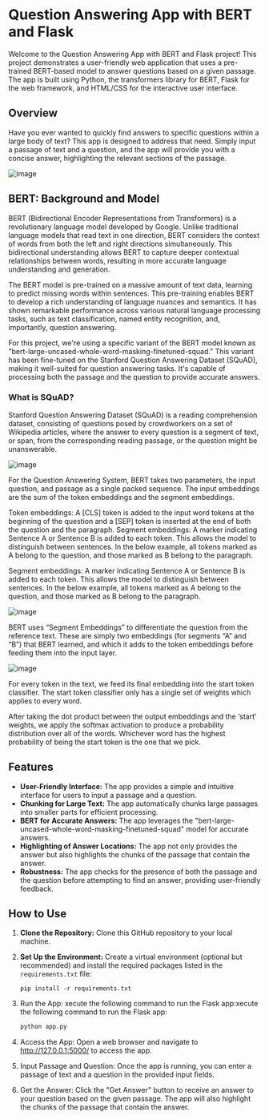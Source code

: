 
# Question Answering App with BERT and Flask

Welcome to the Question Answering App with BERT and Flask project! This project demonstrates a user-friendly web application that uses a pre-trained BERT-based model to answer questions based on a given passage. The app is built using Python, the transformers library for BERT, Flask for the web framework, and HTML/CSS for the interactive user interface.


## Overview

Have you ever wanted to quickly find answers to specific questions within a large body of text? This app is designed to address that need. Simply input a passage of text and a question, and the app will provide you with a concise answer, highlighting the relevant sections of the passage.

![image](https://github.com/Ananya01Agrawal/BERT-Question-Answering/assets/99130567/59bd4c75-d852-4cbc-b7df-def57052fe43)


## BERT: Background and Model

BERT (Bidirectional Encoder Representations from Transformers) is a revolutionary language model developed by Google. Unlike traditional language models that read text in one direction, BERT considers the context of words from both the left and right directions simultaneously. This bidirectional understanding allows BERT to capture deeper contextual relationships between words, resulting in more accurate language understanding and generation.

The BERT model is pre-trained on a massive amount of text data, learning to predict missing words within sentences. This pre-training enables BERT to develop a rich understanding of language nuances and semantics. It has shown remarkable performance across various natural language processing tasks, such as text classification, named entity recognition, and, importantly, question answering.

For this project, we're using a specific variant of the BERT model known as "bert-large-uncased-whole-word-masking-finetuned-squad." This variant has been fine-tuned on the Stanford Question Answering Dataset (SQuAD), making it well-suited for question answering tasks. It's capable of processing both the passage and the question to provide accurate answers.


### What is SQuAD?

Stanford Question Answering Dataset (SQuAD) is a reading comprehension dataset, consisting of questions posed by crowdworkers on a set of Wikipedia articles, where the answer to every question is a segment of text, or span, from the corresponding reading passage, or the question might be unanswerable.

![image](https://github.com/Ananya01Agrawal/BERT-Question-Answering-Project/assets/99130567/79cba026-4d26-41cf-a998-5864daa1f517)

For the Question Answering System, BERT takes two parameters, the input question, and passage as a single packed sequence. The input embeddings are the sum of the token embeddings and the segment embeddings.

Token embeddings: A [CLS] token is added to the input word tokens at the beginning of the question and a [SEP] token is inserted at the end of both the question and the paragraph.
Segment embeddings: A marker indicating Sentence A or Sentence B is added to each token. This allows the model to distinguish between sentences. In the below example, all tokens marked as A belong to the question, and those marked as B belong to the paragraph.

Segment embeddings: A marker indicating Sentence A or Sentence B is added to each token. This allows the model to distinguish between sentences. In the below example, all tokens marked as A belong to the question, and those marked as B belong to the paragraph.

![image](https://github.com/Ananya01Agrawal/BERT-Question-Answering-Project/assets/99130567/df780a94-09f2-4993-8629-a1aaabf02737)

BERT uses “Segment Embeddings” to differentiate the question from the reference text. These are simply two embeddings (for segments “A” and “B”) that BERT learned, and which it adds to the token embeddings before feeding them into the input layer.

![image](https://github.com/Ananya01Agrawal/BERT-Question-Answering-Project/assets/99130567/1fe21c27-b3ae-4cde-8f11-eb2b893bb5ee)


For every token in the text, we feed its final embedding into the start token classifier. The start token classifier only has a single set of weights which applies to every word.

After taking the dot product between the output embeddings and the ‘start’ weights, we apply the softmax activation to produce a probability distribution over all of the words. Whichever word has the highest probability of being the start token is the one that we pick.








## Features

- **User-Friendly Interface:** The app provides a simple and intuitive interface for users to input a passage and a question.
- **Chunking for Large Text:** The app automatically chunks large passages into smaller parts for efficient processing.
- **BERT for Accurate Answers:** The app leverages the "bert-large-uncased-whole-word-masking-finetuned-squad" model for accurate answers.
- **Highlighting of Answer Locations:** The app not only provides the answer but also highlights the chunks of the passage that contain the answer.
- **Robustness:** The app checks for the presence of both the passage and the question before attempting to find an answer, providing user-friendly feedback.

## How to Use

1. **Clone the Repository:** Clone this GitHub repository to your local machine.

2. **Set Up the Environment:** Create a virtual environment (optional but recommended) and install the required packages listed in the `requirements.txt` file:
   
   ```
   pip install -r requirements.txt
   ```

3. Run the App: xecute the following command to run the Flask app:xecute the following command to run the Flask app:

    ```bash
    python app.py
    ```


4. Access the App: Open a web browser and navigate to http://127.0.0.1:5000/ to access the app.

5. Input Passage and Question: Once the app is running, you can enter a passage of text and a question in the provided input fields.

6. Get the Answer: Click the "Get Answer" button to receive an answer to your question based on the given passage. The app will also highlight the chunks of the passage that contain the answer.
